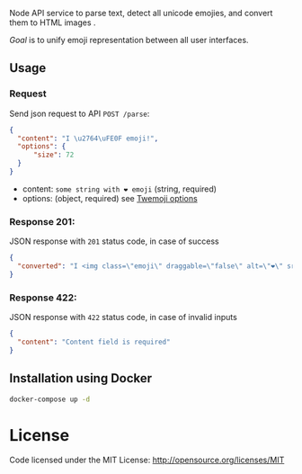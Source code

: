 Node API service to parse text, detect all unicode emojies, 
and convert them to HTML images <img>.

*Goal* is to unify emoji representation between all user interfaces.

## Usage

### Request

Send json request to API `POST /parse`:

```json
{
  "content": "I \u2764\uFE0F emoji!",
  "options": {
      "size": 72
  }
}
```
- content: `some string with ❤️ emoji` (string, required)
- options: (object, required) see [Twemoji options](https://github.com/twitter/twemoji#object-as-parameter)

### Response 201:

JSON response with `201` status code, in case of success

```json
{
  "converted": "I <img class=\"emoji\" draggable=\"false\" alt=\"❤️\" src=\"https://twemoji.maxcdn.com/2/72x72/2764.png\"> emoji!"
}
```

### Response 422:

JSON response with `422` status code, in case of invalid inputs

```json
{
  "content": "Content field is required"
}
```

## Installation using Docker

```bash
docker-compose up -d
```

# License

Code licensed under the MIT License: http://opensource.org/licenses/MIT
